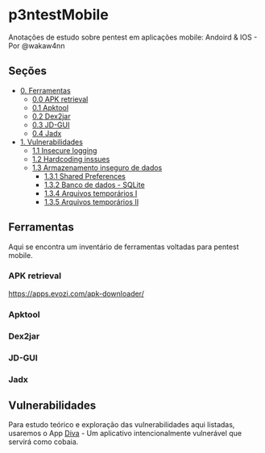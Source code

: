 # p3ntestMobile

Anotações de estudo sobre pentest em aplicações mobile: Andoird & IOS - Por @wakaw4nn

## Seções
- [0. Ferramentas]()
  - [0.0 APK retrieval]()
  - [0.1 Apktool]()
  - [0.2 Dex2jar]()
  - [0.3 JD-GUI]()
  - [0.4 Jadx]() 
- [1. Vulnerabilidades]()
  - [1.1 Insecure logging]()
  - [1.2 Hardcoding inssues]()
  - [1.3 Armazenamento inseguro de dados]()
    - [1.3.1 Shared Preferences]()
    - [1.3.2 Banco de dados - SQLite]()
    - [1.3.4 Arquivos temporários I]()
    - [1.3.5 Arquivos temporários II]()
   
## Ferramentas
Aqui se encontra um inventário de ferramentas voltadas para pentest mobile.
### APK retrieval
https://apps.evozi.com/apk-downloader/    
### Apktool
### Dex2jar
### JD-GUI
### Jadx


## Vulnerabilidades
Para estudo teórico e exploração das vulnerabilidades aqui listadas, usaremos o App [Diva](https://github.com/payatu/diva-android) - Um aplicativo intencionalmente vulnerável que servirá como cobaia. 

